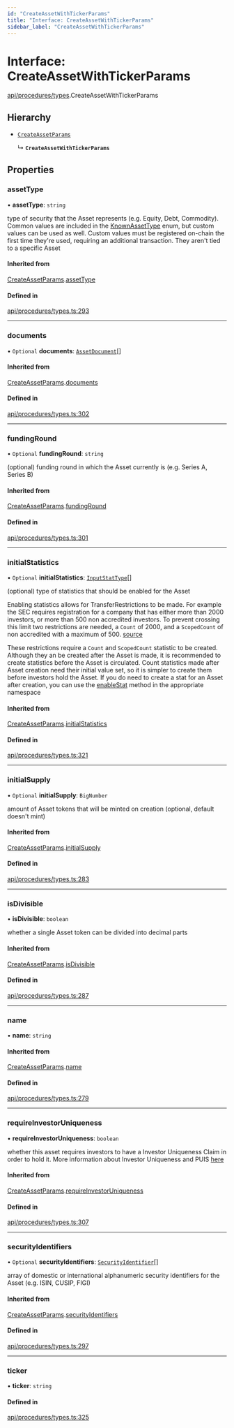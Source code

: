 ```yaml
---
id: "CreateAssetWithTickerParams"
title: "Interface: CreateAssetWithTickerParams"
sidebar_label: "CreateAssetWithTickerParams"
---
```


# Interface: CreateAssetWithTickerParams

[api/procedures/types](../../../../../modules/API/Procedures/Types/Types.md).CreateAssetWithTickerParams

## Hierarchy

- [`CreateAssetParams`](../CreateAssetParams/CreateAssetParams.md)

  ↳ **`CreateAssetWithTickerParams`**

## Properties

### assetType

• **assetType**: `string`

type of security that the Asset represents (e.g. Equity, Debt, Commodity). Common values are included in the
  [KnownAssetType](../../../../../enums/Types/KnownAssetType/KnownAssetType.md) enum, but custom values can be used as well. Custom values must be registered on-chain the first time
  they're used, requiring an additional transaction. They aren't tied to a specific Asset

#### Inherited from

[CreateAssetParams](../CreateAssetParams/CreateAssetParams.md).[assetType](../CreateAssetParams/CreateAssetParams.md#assettype)

#### Defined in

[api/procedures/types.ts:293](https://github.com/PolymeshAssociation/polymesh-sdk/blob/15be87e8/src/api/procedures/types.ts#L293)

___

### documents

• `Optional` **documents**: [`AssetDocument`](../../../../Types/AssetDocument/AssetDocument.md)[]

#### Inherited from

[CreateAssetParams](../CreateAssetParams/CreateAssetParams.md).[documents](../CreateAssetParams/CreateAssetParams.md#documents)

#### Defined in

[api/procedures/types.ts:302](https://github.com/PolymeshAssociation/polymesh-sdk/blob/15be87e8/src/api/procedures/types.ts#L302)

___

### fundingRound

• `Optional` **fundingRound**: `string`

(optional) funding round in which the Asset currently is (e.g. Series A, Series B)

#### Inherited from

[CreateAssetParams](../CreateAssetParams/CreateAssetParams.md).[fundingRound](../CreateAssetParams/CreateAssetParams.md#fundinground)

#### Defined in

[api/procedures/types.ts:301](https://github.com/PolymeshAssociation/polymesh-sdk/blob/15be87e8/src/api/procedures/types.ts#L301)

___

### initialStatistics

• `Optional` **initialStatistics**: [`InputStatType`](../../../../../modules/Types/Types.md#inputstattype)[]

(optional) type of statistics that should be enabled for the Asset

Enabling statistics allows for TransferRestrictions to be made. For example the SEC requires registration for a company that
has either more than 2000 investors, or more than 500 non accredited investors. To prevent crossing this limit two restrictions are
needed, a `Count` of 2000, and a `ScopedCount` of non accredited with a maximum of 500. [source](https://www.sec.gov/info/smallbus/secg/jobs-act-section-12g-small-business-compliance-guide.htm)

These restrictions require a `Count` and `ScopedCount` statistic to be created. Although they an be created after the Asset is made, it is recommended to create statistics
before the Asset is circulated. Count statistics made after Asset creation need their initial value set, so it is simpler to create them before investors hold the Asset.
If you do need to create a stat for an Asset after creation, you can use the [enableStat](../../../../../classes/API/Entities/Asset/TransferRestrictions/TransferRestrictionBase/TransferRestrictionBase.md#enablestat) method in
the appropriate namespace

#### Inherited from

[CreateAssetParams](../CreateAssetParams/CreateAssetParams.md).[initialStatistics](../CreateAssetParams/CreateAssetParams.md#initialstatistics)

#### Defined in

[api/procedures/types.ts:321](https://github.com/PolymeshAssociation/polymesh-sdk/blob/15be87e8/src/api/procedures/types.ts#L321)

___

### initialSupply

• `Optional` **initialSupply**: `BigNumber`

amount of Asset tokens that will be minted on creation (optional, default doesn't mint)

#### Inherited from

[CreateAssetParams](../CreateAssetParams/CreateAssetParams.md).[initialSupply](../CreateAssetParams/CreateAssetParams.md#initialsupply)

#### Defined in

[api/procedures/types.ts:283](https://github.com/PolymeshAssociation/polymesh-sdk/blob/15be87e8/src/api/procedures/types.ts#L283)

___

### isDivisible

• **isDivisible**: `boolean`

whether a single Asset token can be divided into decimal parts

#### Inherited from

[CreateAssetParams](../CreateAssetParams/CreateAssetParams.md).[isDivisible](../CreateAssetParams/CreateAssetParams.md#isdivisible)

#### Defined in

[api/procedures/types.ts:287](https://github.com/PolymeshAssociation/polymesh-sdk/blob/15be87e8/src/api/procedures/types.ts#L287)

___

### name

• **name**: `string`

#### Inherited from

[CreateAssetParams](../CreateAssetParams/CreateAssetParams.md).[name](../CreateAssetParams/CreateAssetParams.md#name)

#### Defined in

[api/procedures/types.ts:279](https://github.com/PolymeshAssociation/polymesh-sdk/blob/15be87e8/src/api/procedures/types.ts#L279)

___

### requireInvestorUniqueness

• **requireInvestorUniqueness**: `boolean`

whether this asset requires investors to have a Investor Uniqueness Claim in order
  to hold it. More information about Investor Uniqueness and PUIS [here](https://developers.polymesh.live/introduction/identity#polymesh-unique-identity-system-puis)

#### Inherited from

[CreateAssetParams](../CreateAssetParams/CreateAssetParams.md).[requireInvestorUniqueness](../CreateAssetParams/CreateAssetParams.md#requireinvestoruniqueness)

#### Defined in

[api/procedures/types.ts:307](https://github.com/PolymeshAssociation/polymesh-sdk/blob/15be87e8/src/api/procedures/types.ts#L307)

___

### securityIdentifiers

• `Optional` **securityIdentifiers**: [`SecurityIdentifier`](../../../../Types/SecurityIdentifier/SecurityIdentifier.md)[]

array of domestic or international alphanumeric security identifiers for the Asset (e.g. ISIN, CUSIP, FIGI)

#### Inherited from

[CreateAssetParams](../CreateAssetParams/CreateAssetParams.md).[securityIdentifiers](../CreateAssetParams/CreateAssetParams.md#securityidentifiers)

#### Defined in

[api/procedures/types.ts:297](https://github.com/PolymeshAssociation/polymesh-sdk/blob/15be87e8/src/api/procedures/types.ts#L297)

___

### ticker

• **ticker**: `string`

#### Defined in

[api/procedures/types.ts:325](https://github.com/PolymeshAssociation/polymesh-sdk/blob/15be87e8/src/api/procedures/types.ts#L325)
